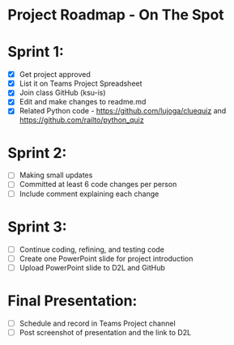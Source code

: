 # Project Roadmap - On The Spot
# Sprint 1:
- [x] Get project approved
- [x] List it on Teams Project Spreadsheet
- [x] Join class GitHub (ksu-is)
- [x] Edit and make changes to readme.md
- [x] Related Python code - https://github.com/lujoga/cluequiz and  https://github.com/railto/python_quiz

# Sprint 2:
- [ ] Making small updates
- [ ] Committed at least 6 code changes per person
- [ ] Include comment explaining each change

# Sprint 3:
- [ ] Continue coding, refining, and testing code
- [ ] Create one PowerPoint slide for project introduction
- [ ] Upload PowerPoint slide to D2L and GitHub

# Final Presentation:
- [ ] Schedule and record in Teams Project channel
- [ ] Post screenshot of presentation and the link to D2L
